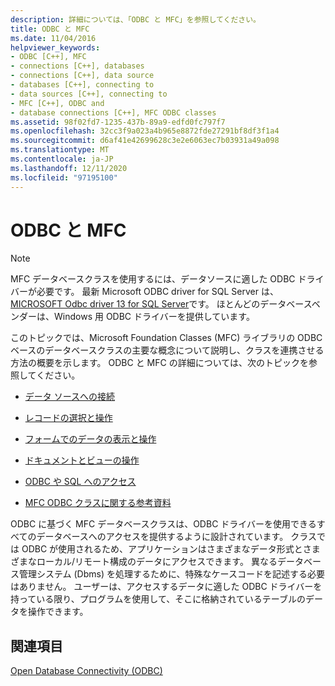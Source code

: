 ```yaml
---
description: 詳細については、「ODBC と MFC」を参照してください。
title: ODBC と MFC
ms.date: 11/04/2016
helpviewer_keywords:
- ODBC [C++], MFC
- connections [C++], databases
- connections [C++], data source
- databases [C++], connecting to
- data sources [C++], connecting to
- MFC [C++], ODBC and
- database connections [C++], MFC ODBC classes
ms.assetid: 98f02fd7-1235-437b-89a9-edfd0fc797f7
ms.openlocfilehash: 32cc3f9a023a4b965e8872fde27291bf8df3f1a4
ms.sourcegitcommit: d6af41e42699628c3e2e6063ec7b03931a49a098
ms.translationtype: MT
ms.contentlocale: ja-JP
ms.lasthandoff: 12/11/2020
ms.locfileid: "97195100"
---
```

# <a name="odbc-and-mfc"></a>ODBC と MFC

> [!NOTE]
> MFC データベースクラスを使用するには、データソースに適した ODBC ドライバーが必要です。 最新 Microsoft ODBC driver for SQL Server は、 [MICROSOFT Odbc driver 13 for SQL Server](https://www.microsoft.com/download/details.aspx?id=50420)です。 ほとんどのデータベースベンダーは、Windows 用 ODBC ドライバーを提供しています。

このトピックでは、Microsoft Foundation Classes (MFC) ライブラリの ODBC ベースのデータベースクラスの主要な概念について説明し、クラスを連携させる方法の概要を示します。 ODBC と MFC の詳細については、次のトピックを参照してください。

- [データ ソースへの接続](connecting-to-a-data-source.md)

- [レコードの選択と操作](selecting-and-manipulating-records.md)

- [フォームでのデータの表示と操作](displaying-and-manipulating-data-in-a-form.md)

- [ドキュメントとビューの操作](working-with-documents-and-views.md)

- [ODBC や SQL へのアクセス](access-to-odbc-and-sql.md)

- [MFC ODBC クラスに関する参考資料](further-reading-about-the-mfc-odbc-classes.md)

ODBC に基づく MFC データベースクラスは、ODBC ドライバーを使用できるすべてのデータベースへのアクセスを提供するように設計されています。 クラスでは ODBC が使用されるため、アプリケーションはさまざまなデータ形式とさまざまなローカル/リモート構成のデータにアクセスできます。 異なるデータベース管理システム (Dbms) を処理するために、特殊なケースコードを記述する必要はありません。 ユーザーは、アクセスするデータに適した ODBC ドライバーを持っている限り、プログラムを使用して、そこに格納されているテーブルのデータを操作できます。

## <a name="see-also"></a>関連項目

[Open Database Connectivity (ODBC)](open-database-connectivity-odbc.md)
